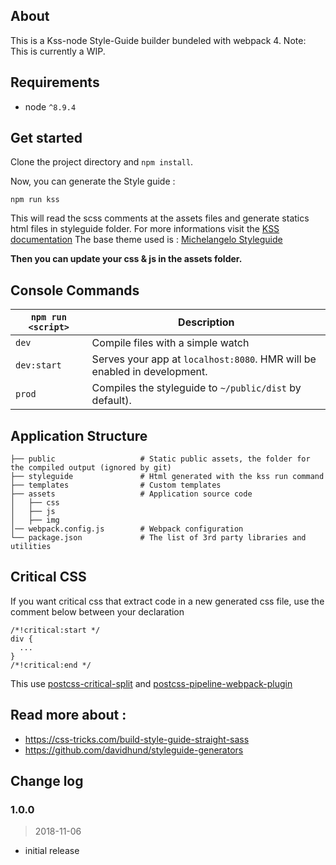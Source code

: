 ## About

This is a Kss-node Style-Guide builder bundeled with webpack 4.
Note: This is currently a WIP.

## Requirements

* node `^8.9.4`

## Get started
Clone the project directory and `npm install`.


Now, you can generate the Style guide :

```
npm run kss
```

This will read the scss comments at the assets files and generate statics html files in styleguide folder. For more informations visit the [KSS documentation](https://github.com/kss-node/kss-node) 
The base theme used is : [Michelangelo Styleguide](https://github.com/stamkracht/michelangelo) 

**Then you can update your css & js in the assets folder.**


## Console Commands

|`npm run <script>`|Description|
|-------------------|-----------|
|`dev`|Compile files with a simple watch|
|`dev:start`|Serves your app at `localhost:8080`. HMR will be enabled in development.|
|`prod`|Compiles the styleguide to `~/public/dist` by default).|

## Application Structure


```
├── public                   # Static public assets, the folder for the compiled output (ignored by git)
├── styleguide               # Html generated with the kss run command
├── templates                # Custom templates
├── assets                   # Application source code
│   ├── css                  
│   ├── js                   
│   ├── img                  
│── webpack.config.js        # Webpack configuration
└── package.json             # The list of 3rd party libraries and utilities
```

## Critical CSS

If you want critical css that extract code in a new generated css file, use the comment below between your declaration

```
/*!critical:start */
div {
  ...
}
/*!critical:end */
```

This use [postcss-critical-split](https://github.com/mrnocreativity/postcss-critical-split) and [postcss-pipeline-webpack-plugin](https://github.com/mistakster/postcss-pipeline-webpack-plugin)


## Read more about :
- https://css-tricks.com/build-style-guide-straight-sass
- https://github.com/davidhund/styleguide-generators


## Change log

### 1.0.0

> 2018-11-06

- initial release
